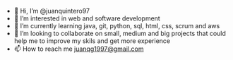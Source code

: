 - 👋 Hi, I’m @juanquintero97
- 👀 I’m interested in web and software development
- 🌱 I’m currently learning java, git, python, sql, html, css, scrum and aws
- 💞️ I’m looking to collaborate on small, medium  and big projects that could help me to improve my skils and get more experience
- 📫 How to reach me juanqg1997@gmail.com

<!---
juanquintero97/juanquintero97 is a ✨ special ✨ repository because its `README.md` (this file) appears on your GitHub profile.
You can click the Preview link to take a look at your changes.
--->
